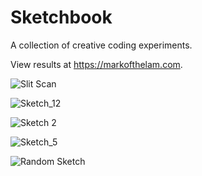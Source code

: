 # Sketchbook

A collection of creative coding experiments.

View results at https://markofthelam.com.

![Slit Scan](https://markofthelam.com/wp-content/uploads/2017/10/scan.png)


![Sketch_12](https://markofthelam.com/wp-content/uploads/2017/10/goto_0019.jpg)

![Sketch 2](https://markofthelam.com/wp-content/uploads/2017/10/spin_0017.jpg)

![Sketch_5](https://markofthelam.com/wp-content/uploads/2017/10/heads_00047-203x300.jpg)

![Random Sketch](https://markofthelam.com/wp-content/uploads/2017/10/spiral_00165-300x300.jpg)
